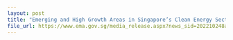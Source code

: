 ```yaml
---
layout: post
title: "Emerging and High Growth Areas in Singapore’s Clean Energy Sector"
file_url: https://www.ema.gov.sg/media_release.aspx?news_sid=202210248ax0pehuagcm
---
```

